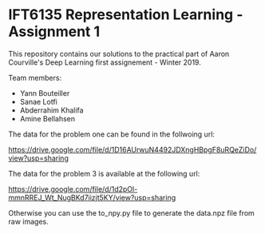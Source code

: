 # IFT6135 Representation Learning - Assignment 1

This repository contains our solutions to the practical part of Aaron Courville's Deep Learning first assignement - Winter 2019. 

Team members:
- Yann Bouteiller
- Sanae Lotfi
- Abderrahim Khalifa 
- Amine Bellahsen


The data for the problem one can be found in the follwoing url:

https://drive.google.com/file/d/1D16AUrwuN4492JDXngHBpgF8uRQeZiDo/view?usp=sharing

The data for the problem 3 is available at the following url:

https://drive.google.com/file/d/1d2pOl-mmnRREJ_Wt_NugBKd7iizjt5KY/view?usp=sharing

Otherwise you can use the to_npy.py file to generate the data.npz file from raw images.
